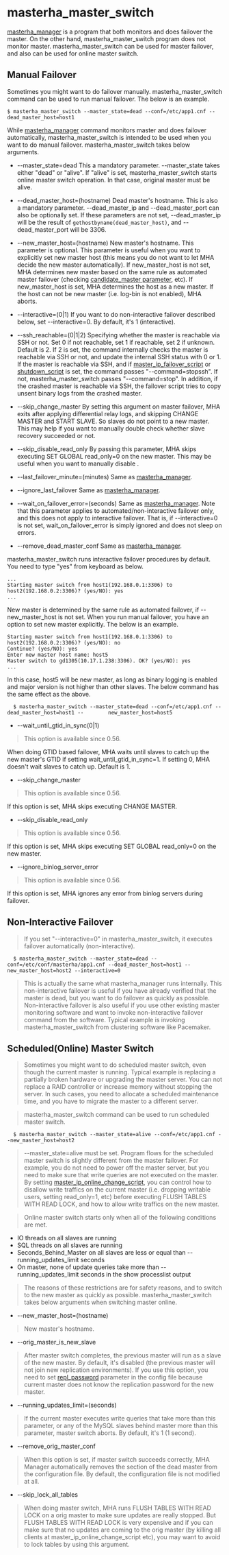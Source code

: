# masterha_master_switch #
[masterha_manager](masterha_manager) is a program that both monitors and does failover the master. On the other hand, masterha_master_switch program does not monitor master. masterha_master_switch can be used for master failover, and also can be used for online master switch.

## Manual Failover
Sometimes you might want to do failover manually. masterha_master_switch command can be used to run manual failover. The below is an example.

    $ masterha_master_switch --master_state=dead --conf=/etc/app1.cnf --dead_master_host=host1

While [masterha_manager](masterha_manager) command monitors master and does failover automatically, masterha_master_switch is intended to be used when you want to do manual failover.  masterha_master_switch takes below arguments.

* --master_state=dead
This a mandatory parameter. --master_state takes either "dead" or "alive". If "alive" is set, masterha_master_switch starts online master switch operation. In that case, original master must be alive.

* --dead_master_host=(hostname)
Dead master's hostname. This is also a mandatory parameter. --dead_master_ip and --dead_master_port can also be optionally set. If these parameters are not set, --dead_master_ip will be the result of `gethostbyname(dead_master_host)`, and --dead_master_port will be 3306.

* --new_master_host=(hostname)
New master's hostname. This parameter is optional. This parameter is useful when you want to explicitly set new master host (this means you do not want to let MHA decide the new master automatically). If new_master_host is not set, MHA determines new master based on the same rule as automated master failover (checking [candidate_master parameter](Parameters#candidate_master), etc). If new_master_host is set, MHA determines the host as a new master. If the host can not be new master (i.e. log-bin is not enabled), MHA aborts.

* --interactive=(0|1)
If you want to do non-interactive failover described below, set --interactive=0. By default, it's 1 (interactive).

* --ssh_reachable=(0|1|2)
Specifying whether the master is reachable via SSH or not. Set 0 if not reachable, set 1 if reachable, set 2 if unknown. Default is 2. If 2 is set, the command internally checks the master is reachable via SSH or not, and update the internal SSH status with 0 or 1.
If the master is reachable via SSH, and if [master_ip_failover_script](Parameters#master_ip_failover_script) or [shutdown_script](Parameters#shutdown_script) is set, the command passes "--command=stopssh". If not, masterha_master_switch passes "--command=stop". In addition, if the crashed master is reachable via SSH, the failover script tries to copy unsent binary logs from the crashed master.

* --skip_change_master
By setting this argument on master failover, MHA exits after applying differential relay logs, and skipping CHANGE MASTER and START SLAVE. So slaves do not point to a new master. This may help if you want to manually double check whether slave recovery succeeded or not.

* --skip_disable_read_only
By passing this parameter, MHA skips executing SET GLOBAL read_only=0 on the new master. This may be useful when you want to manually disable .

* --last_failover_minute=(minutes)
Same as [masterha_manager](masterha_manager).

* --ignore_last_failover
Same as [masterha_manager](masterha_manager).

* --wait_on_failover_error=(seconds)
Same as [masterha_manager](masterha_manager).
Note that this parameter applies to automated/non-interactive failover only, and this does not apply to interactive failover. That is, if --interactive=0 is not set, wait_on_failover_error is simply ignored and does not sleep on errors.

* --remove_dead_master_conf
Same as [masterha_manager](masterha_manager).

masterha_master_switch runs interactive failover procedures by default. You need to type "yes" from keyboard as below.


    ...
    Starting master switch from host1(192.168.0.1:3306) to host2(192.168.0.2:3306)? (yes/NO): yes
    ...

New master is determined by the same rule as automated failover, if --new_master_host is not set. When you run manual failover, you have an option to set new master explicitly. The below is an example.

    Starting master switch from host1(192.168.0.1:3306) to host2(192.168.0.2:3306)? (yes/NO): no
    Continue? (yes/NO): yes
    Enter new master host name: host5
    Master switch to gd1305(10.17.1.238:3306). OK? (yes/NO): yes
    ...

In this case, host5 will be new master, as long as binary logging is enabled and major version is not higher than other slaves.
The below command has the same effect as the above.

      $ masterha_master_switch --master_state=dead --conf=/etc/app1.cnf --dead_master_host=host1 --        new_master_host=host5

* --wait_until_gtid_in_sync(0|1)
> This option is available since 0.56. 

When doing GTID based failover, MHA waits until slaves to catch up the new master's GTID if setting wait_until_gtid_in_sync=1. If setting 0, MHA doesn't wait slaves to catch up. Default is 1.

* --skip_change_master
> This option is available since 0.56. 

If this option is set, MHA skips executing CHANGE MASTER.

* --skip_disable_read_only
> This option is available since 0.56. 

If this option is set, MHA skips executing SET GLOBAL read_only=0 on the new master.

* --ignore_binlog_server_error
> This option is available since 0.56.

If this option is set, MHA ignores any error from binlog servers during failover.




## Non-Interactive Failover ##
> If you set "--interactive=0" in masterha\_master\_switch, it executes failover automatically (non-interactive).

```
  $ masterha_master_switch --master_state=dead --conf=/etc/conf/masterha/app1.cnf --dead_master_host=host1 --new_master_host=host2 --interactive=0
```

> This is actually the same what masterha\_manager runs internally. This non-interactive failover is useful if you have already verified that the master is dead, but you want to do failover as quickly as possible.
> Non-interactive failover is also useful if you use other existing master monitoring software and want to invoke non-interactive failover command from the software. Typical example is invoking masterha\_master\_switch from clustering software like Pacemaker.


## Scheduled(Online) Master Switch ##
> Sometimes you might want to do scheduled master switch, even though the current master is running. Typical example is replacing a partially broken hardware or upgrading the master server. You can not replace a RAID controller or increase memory without stopping the server. In such cases, you need to allocate a scheduled maintenance time, and you have to migrate the master to a different server.

> masterha\_master\_switch command can be used to run scheduled master switch.

```
  $ masterha_master_switch --master_state=alive --conf=/etc/app1.cnf --new_master_host=host2
```

> --master\_state=alive must be set.
> Program flows for the scheduled master switch is slightly different from the master failover. For example, you do not need to power off the master server, but you need to make sure that write queries are not executed on the master.
> By setting [master\_ip\_online\_change\_script](Parameters#master_ip_online_change_script.md), you can control how to disallow write traffics on the current master (i.e. dropping writable users, setting read\_only=1, etc) before executing FLUSH TABLES WITH READ LOCK, and how to allow write traffics on the new master.

> Online master switch starts only when all of the following conditions are met.

  * IO threads on all slaves are running
  * SQL threads on all slaves are running
  * Seconds\_Behind\_Master on all slaves are less or equal than --running\_updates\_limit seconds
  * On master, none of update queries take more than --running\_updates\_limit seconds in the show processlist output

> The reasons of these restrictions are for safety reasons, and to switch to the new master as quickly as possible.
> masterha\_master\_switch takes below arguments when switching master online.

  * --new\_master\_host=(hostname)
> New master's hostname.

  * --orig\_master\_is\_new\_slave
> After master switch completes, the previous master will run as a slave of the new master. By default, it's disabled (the previous master will not join new replication environments).
> If you use this option, you need to set [repl\_password](Parameters#repl_password.md) parameter in the config file because current master does not know the replication password for the new master.

  * --running\_updates\_limit=(seconds)
> If the current master executes write queries that take more than this parameter, or any of the MySQL slaves behind master more than this parameter, master switch aborts. By default, it's 1 (1 second).

  * --remove\_orig\_master\_conf
> When this option is set, if master switch succeeds correctly, MHA Manager automatically removes the section of the dead master from the configuration file. By default, the configuration file is not modified at all.

  * --skip\_lock\_all\_tables
> When doing master switch, MHA runs FLUSH TABLES WITH READ LOCK on a orig master to make sure updates are really stopped. But FLUSH TABLES WITH READ LOCK is very expensive and if you can make sure that no updates are coming to the orig master (by killing all clients at master\_ip\_online\_change\_script etc), you may want to avoid to lock tables by using this argument.